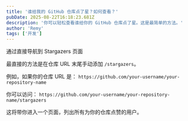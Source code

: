 ```yaml
---
title: '谁给我的 GitHub 仓库点了星？如何查看？'
pubDate: 2025-08-22T16:18:23.681Z
description: '你可以轻松查看谁给你的 GitHub 仓库点了星。这是最简单的方法。'
author: 'Remy'
tags: ['开发']
---
```


通过直接导航到 Stargazers 页面

最直接的方法是在仓库 URL 末尾手动添加 `/stargazers`。

例如，如果你的仓库 URL 是：
`https://github.com/your-username/your-repository-name`

你可以访问：
`https://github.com/your-username/your-repository-name/stargazers`

这将带你进入一个页面，列出所有为你的仓库点赞的用户。